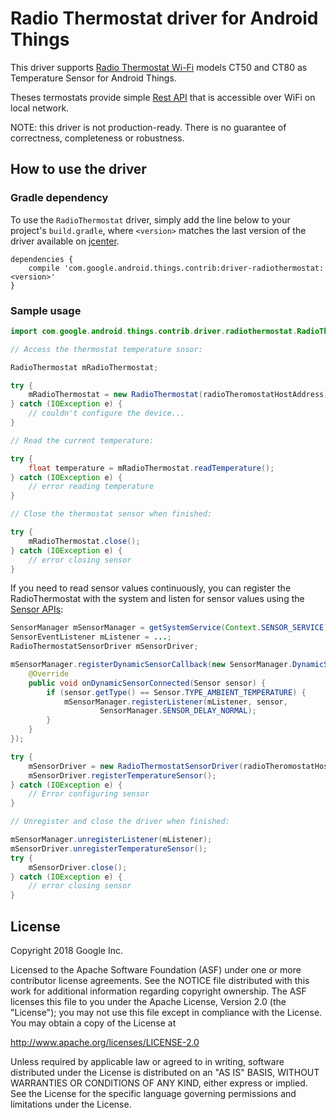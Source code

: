 Radio Thermostat driver for Android Things
==========================================

This driver supports [Radio Thermostat Wi-Fi] models 
 CT50 and CT80 as Temperature Sensor for Android Things.
 
Theses termostats provide simple [Rest API] that is accessible over WiFi on local network.

NOTE: this driver is not production-ready. There is no guarantee
of correctness, completeness or robustness.

How to use the driver
---------------------

### Gradle dependency

To use the `RadioThermostat` driver, simply add the line below to your project's `build.gradle`,
where `<version>` matches the last version of the driver available on [jcenter][jcenter].

```
dependencies {
    compile 'com.google.android.things.contrib:driver-radiothermostat:<version>'
}
```

### Sample usage

```java
import com.google.android.things.contrib.driver.radiothermostat.RadioThermostat;

// Access the thermostat temperature snsor:

RadioThermostat mRadioThermostat;

try {
    mRadioThermostat = new RadioThermostat(radioTheromostatHostAddress);
} catch (IOException e) {
    // couldn't configure the device...
}

// Read the current temperature:

try {
    float temperature = mRadioThermostat.readTemperature();
} catch (IOException e) {
    // error reading temperature
}

// Close the thermostat sensor when finished:

try {
    mRadioThermostat.close();
} catch (IOException e) {
    // error closing sensor
}
```

If you need to read sensor values continuously, you can register the RadioThermostat with the system and
listen for sensor values using the [Sensor APIs][sensors]:
```java
SensorManager mSensorManager = getSystemService(Context.SENSOR_SERVICE);
SensorEventListener mListener = ...;
RadioThermostatSensorDriver mSensorDriver;

mSensorManager.registerDynamicSensorCallback(new SensorManager.DynamicSensorCallback() {
    @Override
    public void onDynamicSensorConnected(Sensor sensor) {
        if (sensor.getType() == Sensor.TYPE_AMBIENT_TEMPERATURE) {
            mSensorManager.registerListener(mListener, sensor,
                    SensorManager.SENSOR_DELAY_NORMAL);
        }
    }
});

try {
    mSensorDriver = new RadioThermostatSensorDriver(radioTheromostatHostAddress);
    mSensorDriver.registerTemperatureSensor();
} catch (IOException e) {
    // Error configuring sensor
}

// Unregister and close the driver when finished:

mSensorManager.unregisterListener(mListener);
mSensorDriver.unregisterTemperatureSensor();
try {
    mSensorDriver.close();
} catch (IOException e) {
    // error closing sensor
}
```

License
-------

Copyright 2018 Google Inc.

Licensed to the Apache Software Foundation (ASF) under one or more contributor
license agreements.  See the NOTICE file distributed with this work for
additional information regarding copyright ownership.  The ASF licenses this
file to you under the Apache License, Version 2.0 (the "License"); you may not
use this file except in compliance with the License.  You may obtain a copy of
the License at

  http://www.apache.org/licenses/LICENSE-2.0

Unless required by applicable law or agreed to in writing, software
distributed under the License is distributed on an "AS IS" BASIS, WITHOUT
WARRANTIES OR CONDITIONS OF ANY KIND, either express or implied.  See the
License for the specific language governing permissions and limitations under
the License.

[Rest API]: https://radiothermostat.desk.com/customer/portal/articles/1268461-where-do-i-find-information-about-the-wifi-api-
[Radio Thermostat Wi-Fi]: http://www.radiothermostat.com/wifi
[jcenter]: https://bintray.com/google/androidthings/contrib-driver-radiothermostat/_latestVersion
[sensors]: https://developer.android.com/guide/topics/sensors/sensors_overview.html
